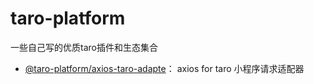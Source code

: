 # taro-platform
一些自己写的优质taro插件和生态集合


- [@taro-platform/axios-taro-adapte](https://github.com/bigmeow/taro-platform/tree/master/packages/axios-taro-adapter)：  axios for taro 小程序请求适配器
